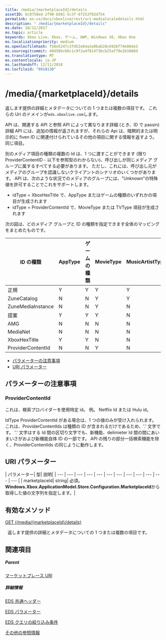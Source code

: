 ```yaml
---
title: /media/{marketplaceId}/details
assetID: bc8758ed-2f90-b501-5c3f-6f253f02d754
permalink: en-us/docs/xboxlive/rest/uri-medialocaledetails.html
description: " /media/{marketplaceId}/details"
ms.date: 10/12/2017
ms.topic: article
keywords: Xbox Live, Xbox, ゲーム, UWP, Windows 10, Xbox One
ms.localizationpriority: medium
ms.openlocfilehash: f58e5247c3fd52e84a3a9bab28c6926f74e864e3
ms.sourcegitcommit: 49d58bc66c1c9f2a4f81473bcb25af79e2b1088d
ms.translationtype: MT
ms.contentlocale: ja-JP
ms.lasthandoff: 12/11/2018
ms.locfileid: "8918130"
---
```

# <a name="mediamarketplaceiddetails"></a>/media/{marketplaceId}/details
返します提供の詳細とメタデータについての 1 つまたは複数の項目です。 これらの Uri のドメインが`eds.xboxlive.com`します。
 
API は、関連する API と参照 API によって異なります詳細 (とき、ID で passin) 詳細 API には、追加の情報が返されますが、それらの Api は、暗黙的または明示的に fiven ID に関連付けられているその他の項目に関する情報を返すよう。同じ項目。
 
別のメディア項目の種類の複数の Id は、1 つに渡すことができます (限り ProviderContentID - 以下を参照型のわからない)、呼び出しが同じメディア グループに属するすべてする必要があります。 ただし、これには、呼び出し元がメディアのグループを認識しないクライアントのシナリオのいくつかがあります。 API は、次のような状況でのメディアのグループには、"Unknown"の特殊値を許可することでこれをサポートします。
 
   * idType = XboxHexTitle で、AppType またはゲームの種類のいずれかの項目が生成されます
   * idType = ProviderContentId で、MovieType または TVType 項目が生成されます
  
次の図は、どのメディア グループと ID の種類を指定できます全体のマッピングをまとめたものです。
 
| ID の種類| AppType| ゲームの種類| MovieType| MusicArtistType| MusicType| TVType| WebVideoType| Unknown| 
| --- | --- | --- | --- | --- | --- | --- | --- | --- | 
| 正規| Y| Y| Y| Y| Y| Y| Y| N| 
| ZuneCatalog| N| N| Y| Y| Y| Y| N| N| 
| ZuneMediaInstance| N| N| Y| N| Y| Y| N| N| 
| 提案| Y| Y| Y| N| Y| Y| N| N| 
| AMG| N| N| N| N| Y| N| N| N| 
| MediaNet| N| N| N| N| Y| N| N| N| 
| XboxHexTitle| Y| Y| N| N| N| N| N| Y| 
| ProviderContentId| N| N| Y| N| N| Y| N| Y| 
 
  * [パラメーターの注意事項](#ID4EEH)
  * [URI パラメーター](#ID4EUH)
 
<a id="ID4EEH"></a>

 
## <a name="parameter-notes"></a>パラメーターの注意事項
 
<a id="ID4EIH"></a>

 
### <a name="providercontentid"></a>ProviderContentId
 
これは、検索プロバイダーを使用特定 id。 例。 Netflix Id または Hulu id。
 
IdType ProviderContentId がある場合は、1 つの値のみが受け入れられます。 これは、ProviderContentIds は種類の ID が含まれるだけであるため、'.' 文字です。 '.' 文字はする Id 間の区切り文字でも、新機能、delimieter Id 間の間にあいまいさがおよび新機能自体 ID の一部です。 API の残りの部分一括検索機能を除く、ProviderContentIds の同じように動作します。
   
<a id="ID4EUH"></a>

 
## <a name="uri-parameters"></a>URI パラメーター
 
| パラメーター| 型| 説明| 
| --- | --- | --- | --- | --- | --- | --- | --- | --- | --- | --- | --- | 
| marketplaceId| string| 必須。 <b>Windows.Xbox.ApplicationModel.Store.Configuration.MarketplaceId</b>から取得した値の文字列を指定します。| 
  
<a id="ID4EWAAC"></a>

 
## <a name="valid-methods"></a>有効なメソッド

[GET (/media/{marketplaceId}/details)](uri-medialocaledetailsget.md)

&nbsp;&nbsp;返します提供の詳細とメタデータについての 1 つまたは複数の項目です。 
 
<a id="ID4EABAC"></a>

 
## <a name="see-also"></a>関連項目
 
<a id="ID4ECBAC"></a>

 
##### <a name="parent"></a>Parent 

[マーケットプレース URI](atoc-reference-marketplace.md)

  
<a id="ID4EMBAC"></a>

 
##### <a name="further-information"></a>詳細情報 

[EDS 共通ヘッダー](../../additional/edscommonheaders.md)

 [EDS パラメーター](../../additional/edsparameters.md)

 [EDS クエリの絞り込み条件](../../additional/edsqueryrefiners.md)

 [その他の参照情報](../../additional/atoc-xboxlivews-reference-additional.md)

   